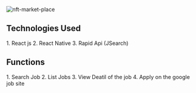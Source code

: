 ![nft-market-place](https://user-images.githubusercontent.com/21156190/226876686-058f70cf-a667-4eea-b062-0a66179883fe.jpg)

<h2>Technologies Used</h2>
1. React js
2. React Native
3. Rapid Api (JSearch)


<h2>Functions</h2>
1. Search Job
2. List Jobs
3. View Deatil of the job
4. Apply on the google job site
